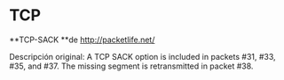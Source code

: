 TCP
=========

**TCP-SACK **de http://packetlife.net/

Descripción original:
A TCP SACK option is included in packets #31, #33, #35, and #37. The missing segment is retransmitted in packet #38.


